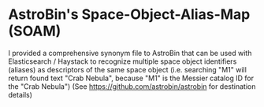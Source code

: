 # AstroBin's Space-Object-Alias-Map (SOAM)
I provided a comprehensive synonym file to AstroBin that can be used with Elasticsearch / Haystack to recognize multiple space object identifiers (aliases) as descriptors of the same space object (i.e. searching "M1" will return found text "Crab Nebula", because "M1" is the Messier catalog ID for the "Crab Nebula")
(See https://github.com/astrobin/astrobin for destination details)
